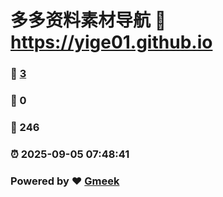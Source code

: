 # 多多资料素材导航 :link: https://yige01.github.io 
### :page_facing_up: [3](https://yige01.github.io/tag.html) 
### :speech_balloon: 0 
### :hibiscus: 246 
### :alarm_clock: 2025-09-05 07:48:41 
### Powered by :heart: [Gmeek](https://github.com/Meekdai/Gmeek)
